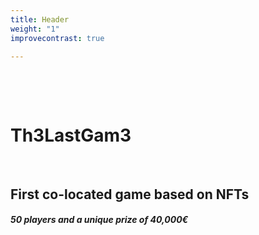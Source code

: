 ```yaml
---
title: Header
weight: "1"
improvecontrast: true

---
```

&nbsp;

&nbsp;

# Th3LastGam3

&nbsp;




## First co-located game based on NFTs



##### 50 players and a unique prize of 40,000€